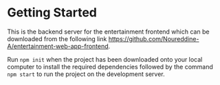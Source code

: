 # Getting Started

This is the backend server for the entertainment frontend which can be downloaded from the following link https://github.com/Noureddine-A/entertainment-web-app-frontend.

Run `npm init` when the project has been downloaded onto your local computer to install the required dependencies followed by the command `npm start` to run the project on the development server.
